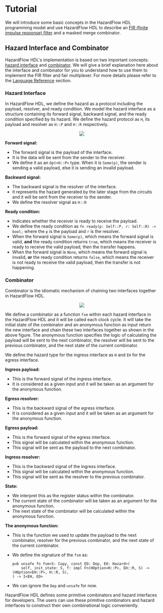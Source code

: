 # Tutorial

We will introduce some basic concepts in the HazardFlow HDL programming model and use HazardFlow HDL to describe an [FIR (finite impulse response) filter](https://en.wikipedia.org/wiki/Finite_impulse_response) and a masked merge combinator.

## Hazard Interface and Combinator

HazardFlow HDL's implementation is based on two important concepts: [hazard interface](./interface.md) and [combinator](./module.md). 
We will give a brief explanation here about the interface and combinator for you to understand how to use them to implement the FIR filter and fair multiplexer.
For more details please refer to the [Language Reference](./reference.md) section.

### Hazard Interface

In HazardFlow HDL, we define the hazard as a protocol including the payload, resolver, and ready condition.
We model the hazard interface as a structure containing its forward signal, backward signal, and the ready condition specified by its hazard.
We define the hazard protocol as `H`, its payload and resolver as `H::P` and `H::R` respectively.

<p align="center">
  <img src="../figure/interface.drawio.svg" />
</p>

**Forward signal:**
* The forward signal is the payload of the interface. 
* It is the data will be sent from the sender to the receiver.
* We define it as an `Opt<H::P>` type. When it is `Some(p)`, the sender is sending a valid payload, else it is sending an invalid payload.

**Backward signal:**
* The backward signal is the resolver of the interface.
* It represents the hazard generated by the later stage from the circuits and it will be sent from the receiver to the sender.
* We define the resolver signal as `H::R`

**Ready condition:**
* Indicates whether the receiver is ready to receive the payload.
* We define the ready condition as `fn ready(p: Self::P, r: Self::R) -> bool;` where the `p` is the payload and `r` is the resolver.
* When the forward signal is `Some(p)`, which means the forward signal is valid, **and** the ready condition returns `true`, which means the receiver is ready to receive the valid payload, then the transfer happens.
* When the forward signal is `None`, which means the forward signal is invalid, **or** the ready condition returns `false`, which means the receiver is not ready to receive the valid payload, then the transfer is not happening.

### Combinator

Combinator is the idiomatic mechanism of chaining two interfaces together in HazardFlow HDL.

<p align="center">
  <img src="../figure/combinator.drawio.svg" />
</p>

We define a combinator as a function `fsm` within each hazard interface in the HazardFlow HDL and it will be called each clock cycle.
It will take the initial state of the combinator and an anonymous function as input return the new interface and chain these two interfaces together as shown in the above figure.
The anonymous function specifies the logic of calculating the payload will be sent to the next combinator, the resolver will be sent to the previous combinator, and the next state of the current combinator.

We define the hazard type for the ingress interface as `H` and `EH` for the egress interface.

**Ingress payload:**
* This is the forward signal of the ingress interface.
* It is considered as a given input and it will be taken as an argument for the anonymous function.

**Egress resolver:**
* This is the backward signal of the egress interface.
* It is considered as a given input and it will be taken as an argument for the anonymous function.

**Egress payload:**
* This is the forward signal of the egress interface.
* This signal will be calculated within the anonymous function.
* This signal will be sent as the payload to the next combinator.

**Ingress resolver:**
* This is the backward signal of the ingress interface.
* This signal will be calculated within the anonymous function.
* This signal will be sent as the resolver to the previous combinator.

**State:**
* We interpret this as the register status within the combinator.
* The current state of the combinator will be taken as an argument for the anonymous function.
* The next state of the combinator will be calculated within the anonymous function.

**The anonymous function:**
* This is the function we used to update the payload to the next combinator, resolver for the previous combinator, and the next state of the current combinator.
* We define the signature of the `fsm` as:

  ```rust,noplayground
  pub unsafe fn fsm<S: Copy, const ED: Dep, EH: Hazard>(
      self, init_state: S, f: impl Fn(HOption<H::P>, EH::R, S) -> (HOption<EH::P>, H::R, S),
  ) -> I<EH, ED>
  ```

* We can ignore the `Dep` and `unsafe` for now.

HazardFlow HDL defines some primitive combinators and hazard interfaces for developers.
The users can use these primitive combinators and hazard interfaces to construct their own combinational logic conveniently.
